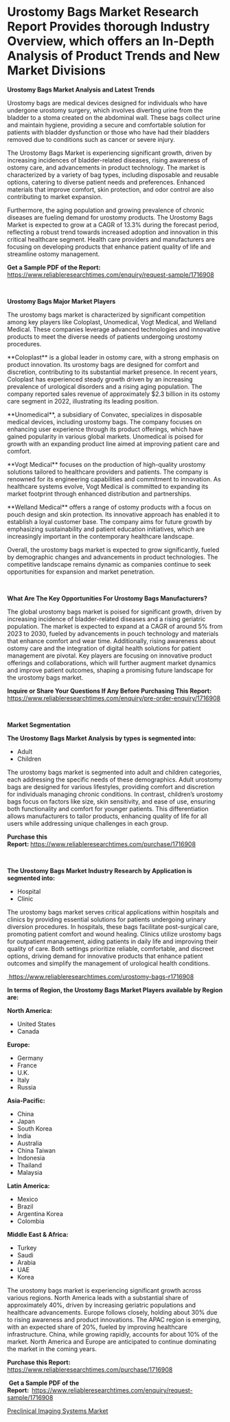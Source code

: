 <p><h1>Urostomy Bags Market Research Report Provides thorough Industry Overview, which offers an In-Depth Analysis of Product Trends and New Market Divisions</h1></p><p><strong>Urostomy Bags Market Analysis and Latest Trends</strong></p>
<p><p>Urostomy bags are medical devices designed for individuals who have undergone urostomy surgery, which involves diverting urine from the bladder to a stoma created on the abdominal wall. These bags collect urine and maintain hygiene, providing a secure and comfortable solution for patients with bladder dysfunction or those who have had their bladders removed due to conditions such as cancer or severe injury.</p><p>The Urostomy Bags Market is experiencing significant growth, driven by increasing incidences of bladder-related diseases, rising awareness of ostomy care, and advancements in product technology. The market is characterized by a variety of bag types, including disposable and reusable options, catering to diverse patient needs and preferences. Enhanced materials that improve comfort, skin protection, and odor control are also contributing to market expansion.</p><p>Furthermore, the aging population and growing prevalence of chronic diseases are fueling demand for urostomy products. The Urostomy Bags Market is expected to grow at a CAGR of 13.3% during the forecast period, reflecting a robust trend towards increased adoption and innovation in this critical healthcare segment. Health care providers and manufacturers are focusing on developing products that enhance patient quality of life and streamline ostomy management.</p></p>
<p><strong>Get a Sample PDF of the Report:&nbsp;</strong> <a href="https://www.reliableresearchtimes.com/enquiry/request-sample/1716908?utm_campaign=2196&utm_medium=2&utm_source=Github&utm_content=ia&utm_term=04032025&utm_id=urostomy-bags">https://www.reliableresearchtimes.com/enquiry/request-sample/1716908</a></p>
<p>&nbsp;</p>
<p><strong>Urostomy Bags Major Market Players</strong></p>
<p><p>The urostomy bags market is characterized by significant competition among key players like Coloplast, Unomedical, Vogt Medical, and Welland Medical. These companies leverage advanced technologies and innovative products to meet the diverse needs of patients undergoing urostomy procedures.</p><p>**Coloplast** is a global leader in ostomy care, with a strong emphasis on product innovation. Its urostomy bags are designed for comfort and discretion, contributing to its substantial market presence. In recent years, Coloplast has experienced steady growth driven by an increasing prevalence of urological disorders and a rising aging population. The company reported sales revenue of approximately $2.3 billion in its ostomy care segment in 2022, illustrating its leading position.</p><p>**Unomedical**, a subsidiary of Convatec, specializes in disposable medical devices, including urostomy bags. The company focuses on enhancing user experience through its product offerings, which have gained popularity in various global markets. Unomedical is poised for growth with an expanding product line aimed at improving patient care and comfort.</p><p>**Vogt Medical** focuses on the production of high-quality urostomy solutions tailored to healthcare providers and patients. The company is renowned for its engineering capabilities and commitment to innovation. As healthcare systems evolve, Vogt Medical is committed to expanding its market footprint through enhanced distribution and partnerships.</p><p>**Welland Medical** offers a range of ostomy products with a focus on pouch design and skin protection. Its innovative approach has enabled it to establish a loyal customer base. The company aims for future growth by emphasizing sustainability and patient education initiatives, which are increasingly important in the contemporary healthcare landscape.</p><p>Overall, the urostomy bags market is expected to grow significantly, fueled by demographic changes and advancements in product technologies. The competitive landscape remains dynamic as companies continue to seek opportunities for expansion and market penetration.</p></p>
<p>&nbsp;</p>
<p><strong>What Are The Key Opportunities For Urostomy Bags Manufacturers?</strong></p>
<p><p>The global urostomy bags market is poised for significant growth, driven by increasing incidence of bladder-related diseases and a rising geriatric population. The market is expected to expand at a CAGR of around 5% from 2023 to 2030, fueled by advancements in pouch technology and materials that enhance comfort and wear time. Additionally, rising awareness about ostomy care and the integration of digital health solutions for patient management are pivotal. Key players are focusing on innovative product offerings and collaborations, which will further augment market dynamics and improve patient outcomes, shaping a promising future landscape for the urostomy bags market.</p></p>
<p><strong>Inquire or Share Your Questions If Any Before Purchasing This Report:</strong> <a href="https://www.reliableresearchtimes.com/enquiry/pre-order-enquiry/1716908?utm_campaign=2196&utm_medium=2&utm_source=Github&utm_content=ia&utm_term=04032025&utm_id=urostomy-bags">https://www.reliableresearchtimes.com/enquiry/pre-order-enquiry/1716908</a></p>
<p>&nbsp;</p>
<p><strong>Market Segmentation</strong></p>
<p><strong>The Urostomy Bags Market Analysis by types is segmented into:</strong></p>
<p><ul><li>Adult</li><li>Children</li></ul></p>
<p><p>The urostomy bags market is segmented into adult and children categories, each addressing the specific needs of these demographics. Adult urostomy bags are designed for various lifestyles, providing comfort and discretion for individuals managing chronic conditions. In contrast, children’s urostomy bags focus on factors like size, skin sensitivity, and ease of use, ensuring both functionality and comfort for younger patients. This differentiation allows manufacturers to tailor products, enhancing quality of life for all users while addressing unique challenges in each group.</p></p>
<p><strong>Purchase this Report:&nbsp;</strong><a href="https://www.reliableresearchtimes.com/purchase/1716908?utm_campaign=2196&utm_medium=2&utm_source=Github&utm_content=ia&utm_term=04032025&utm_id=urostomy-bags">https://www.reliableresearchtimes.com/purchase/1716908</a></p>
<p>&nbsp;</p>
<p><strong>The Urostomy Bags Market Industry Research by Application is segmented into:</strong></p>
<p><ul><li>Hospital</li><li>Clinic</li></ul></p>
<p><p>The urostomy bags market serves critical applications within hospitals and clinics by providing essential solutions for patients undergoing urinary diversion procedures. In hospitals, these bags facilitate post-surgical care, promoting patient comfort and wound healing. Clinics utilize urostomy bags for outpatient management, aiding patients in daily life and improving their quality of care. Both settings prioritize reliable, comfortable, and discreet options, driving demand for innovative products that enhance patient outcomes and simplify the management of urological health conditions.</p></p>
<p><a href="https://www.reliableresearchtimes.com/urostomy-bags-r1716908?utm_campaign=2196&utm_medium=2&utm_source=Github&utm_content=ia&utm_term=04032025&utm_id=urostomy-bags">&nbsp;https://www.reliableresearchtimes.com/urostomy-bags-r1716908</a></p>
<p><strong>In terms of Region, the Urostomy Bags Market Players available by Region are:</strong></p>
<p>
    <p> <strong> North America: </strong>
        <ul>
            <li>United States</li>
            <li>Canada</li>
        </ul>
        </p> 
    <p> <strong> Europe: </strong>
        <ul>
            <li>Germany</li>
            <li>France</li>
            <li>U.K.</li>
            <li>Italy</li>
            <li>Russia</li>
        </ul>
        </p> 
    <p> <strong> Asia-Pacific: </strong>
        <ul>
            <li>China</li>
            <li>Japan</li>
            <li>South Korea</li>
            <li>India</li>
            <li>Australia</li>
            <li>China Taiwan</li>
            <li>Indonesia</li>
            <li>Thailand</li>
            <li>Malaysia</li>
        </ul>
        </p> 
    <p> <strong> Latin America: </strong>
        <ul>
            <li>Mexico</li>
            <li>Brazil</li>
            <li>Argentina Korea</li>
            <li>Colombia</li>
        </ul>
        </p> 
    <p> <strong> Middle East & Africa: </strong>
        <ul>
            <li>Turkey</li>
            <li>Saudi</li>
            <li>Arabia</li>
            <li>UAE</li>
            <li>Korea</li>
        </ul>
    </p>
    </p>
<p><p>The urostomy bags market is experiencing significant growth across various regions. North America leads with a substantial share of approximately 40%, driven by increasing geriatric populations and healthcare advancements. Europe follows closely, holding about 30% due to rising awareness and product innovations. The APAC region is emerging, with an expected share of 20%, fueled by improving healthcare infrastructure. China, while growing rapidly, accounts for about 10% of the market. North America and Europe are anticipated to continue dominating the market in the coming years.</p></p>
<p><strong>Purchase this Report: </strong><a href="https://www.reliableresearchtimes.com/purchase/1716908?utm_campaign=2196&utm_medium=2&utm_source=Github&utm_content=ia&utm_term=04032025&utm_id=urostomy-bags">https://www.reliableresearchtimes.com/purchase/1716908</a></p>
<p>&nbsp;<strong>Get a Sample PDF of the Report:&nbsp;&nbsp;</strong><a href="https://www.reliableresearchtimes.com/enquiry/request-sample/1716908?utm_campaign=2196&utm_medium=2&utm_source=Github&utm_content=ia&utm_term=04032025&utm_id=urostomy-bags">https://www.reliableresearchtimes.com/enquiry/request-sample/1716908</a></p>
<p><strong></strong></p>
<p><p><a href="https://github.com/MariaWashington76/Market-Research-Report-List-1/blob/main/preclinical-imaging-systems-market.md?utm_campaign=2196&utm_medium=2&utm_source=Github&utm_content=ia&utm_term=04032025&utm_id=urostomy-bags">Preclinical Imaging Systems Market</a></p></p>